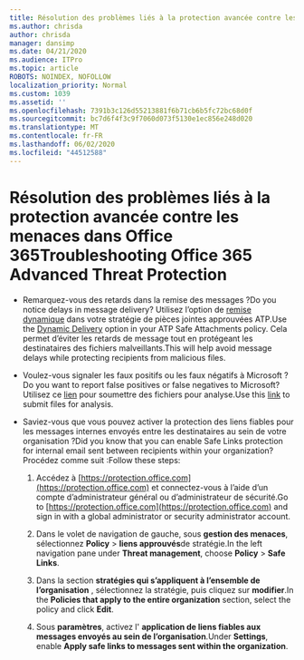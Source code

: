 ```yaml
---
title: Résolution des problèmes liés à la protection avancée contre les menaces dans Office 365
ms.author: chrisda
author: chrisda
manager: dansimp
ms.date: 04/21/2020
ms.audience: ITPro
ms.topic: article
ROBOTS: NOINDEX, NOFOLLOW
localization_priority: Normal
ms.custom: 1039
ms.assetid: ''
ms.openlocfilehash: 7391b3c126d55213881f6b71cb6b5fc72bc68d0f
ms.sourcegitcommit: bc7d6f4f3c9f7060d073f5130e1ec856e248d020
ms.translationtype: MT
ms.contentlocale: fr-FR
ms.lasthandoff: 06/02/2020
ms.locfileid: "44512588"
---
```

# <a name="troubleshooting-office-365-advanced-threat-protection"></a><span data-ttu-id="3f9f5-102">Résolution des problèmes liés à la protection avancée contre les menaces dans Office 365</span><span class="sxs-lookup"><span data-stu-id="3f9f5-102">Troubleshooting Office 365 Advanced Threat Protection</span></span>

- <span data-ttu-id="3f9f5-103">Remarquez-vous des retards dans la remise des messages ?</span><span class="sxs-lookup"><span data-stu-id="3f9f5-103">Do you notice delays in message delivery?</span></span> <span data-ttu-id="3f9f5-104">Utilisez l’option de [remise dynamique](https://docs.microsoft.com/microsoft-365/security/office-365-security/dynamic-delivery-and-previewing) dans votre stratégie de pièces jointes approuvées ATP.</span><span class="sxs-lookup"><span data-stu-id="3f9f5-104">Use the [Dynamic Delivery](https://docs.microsoft.com/microsoft-365/security/office-365-security/dynamic-delivery-and-previewing) option in your ATP Safe Attachments policy.</span></span> <span data-ttu-id="3f9f5-105">Cela permet d’éviter les retards de message tout en protégeant les destinataires des fichiers malveillants.</span><span class="sxs-lookup"><span data-stu-id="3f9f5-105">This will help avoid message delays while protecting recipients from malicious files.</span></span>

- <span data-ttu-id="3f9f5-106">Voulez-vous signaler les faux positifs ou les faux négatifs à Microsoft ?</span><span class="sxs-lookup"><span data-stu-id="3f9f5-106">Do you want to report false positives or false negatives to Microsoft?</span></span> <span data-ttu-id="3f9f5-107">Utilisez ce [lien](https://www.microsoft.com/wdsi/filesubmission/) pour soumettre des fichiers pour analyse.</span><span class="sxs-lookup"><span data-stu-id="3f9f5-107">Use this [link](https://www.microsoft.com/wdsi/filesubmission/) to submit files for analysis.</span></span>

- <span data-ttu-id="3f9f5-108">Saviez-vous que vous pouvez activer la protection des liens fiables pour les messages internes envoyés entre les destinataires au sein de votre organisation ?</span><span class="sxs-lookup"><span data-stu-id="3f9f5-108">Did you know that you can enable Safe Links protection for internal email sent between recipients within your organization?</span></span> <span data-ttu-id="3f9f5-109">Procédez comme suit :</span><span class="sxs-lookup"><span data-stu-id="3f9f5-109">Follow these steps:</span></span>

  1. <span data-ttu-id="3f9f5-110">Accédez à [https://protection.office.com](https://protection.office.com) et connectez-vous à l’aide d’un compte d’administrateur général ou d’administrateur de sécurité.</span><span class="sxs-lookup"><span data-stu-id="3f9f5-110">Go to [https://protection.office.com](https://protection.office.com) and sign in with a global administrator or security administrator account.</span></span>

  2. <span data-ttu-id="3f9f5-111">Dans le volet de navigation de gauche, sous **gestion des menaces**, sélectionnez **Policy** \> **liens approuvés**de stratégie.</span><span class="sxs-lookup"><span data-stu-id="3f9f5-111">In the left navigation pane under **Threat management**, choose **Policy** \> **Safe Links**.</span></span>

  3. <span data-ttu-id="3f9f5-112">Dans la section **stratégies qui s’appliquent à l’ensemble de l’organisation** , sélectionnez la stratégie, puis cliquez sur **modifier**.</span><span class="sxs-lookup"><span data-stu-id="3f9f5-112">In the **Policies that apply to the entire organization** section, select the policy and click **Edit**.</span></span>

  4. <span data-ttu-id="3f9f5-113">Sous **paramètres**, activez l' **application de liens fiables aux messages envoyés au sein de l’organisation**.</span><span class="sxs-lookup"><span data-stu-id="3f9f5-113">Under **Settings**, enable **Apply safe links to messages sent within the organization**.</span></span>
